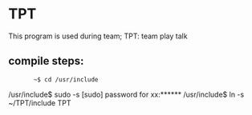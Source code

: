# TPT
This program is used during team;
TPT: team play talk



## compile steps:
           ~$ cd /usr/include
/usr/include$ sudo -s
[sudo] password for xx:******
/usr/include$ ln -s ~/TPT/include TPT
